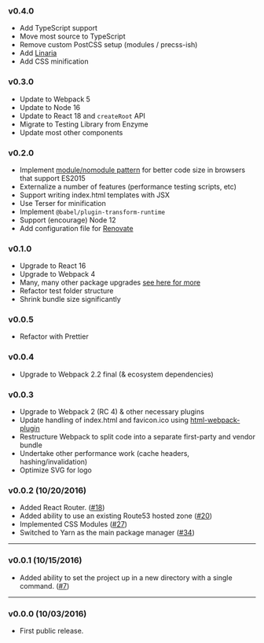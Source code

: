 ### v0.4.0

- Add TypeScript support
- Move most source to TypeScript
- Remove custom PostCSS setup (modules / precss-ish)
- Add [Linaria](https://github.com/callstack/linaria)
- Add CSS minification

### v0.3.0

- Update to Webpack 5
- Update to Node 16
- Update to React 18 and `createRoot` API
- Migrate to Testing Library from Enzyme
- Update most other components

### v0.2.0

- Implement [module/nomodule pattern](https://philipwalton.com/articles/deploying-es2015-code-in-production-today/) for better code size in browsers that support ES2015
- Externalize a number of features (performance testing scripts, etc)
- Support writing index.html templates with JSX
- Use Terser for minification
- Implement `@babel/plugin-transform-runtime`
- Support (encourage) Node 12
- Add configuration file for [Renovate](https://renovatebot.com/)

### v0.1.0

- Upgrade to React 16
- Upgrade to Webpack 4
- Many, many other package upgrades [see here for more](https://github.com/bjacobel/rak/pull/173/files#diff-b9cfc7f2cdf78a7f4b91a753d10865a2)
- Refactor test folder structure
- Shrink bundle size significantly

### v0.0.5

- Refactor with Prettier

### v0.0.4

- Upgrade to Webpack 2.2 final (& ecosystem dependencies)

### v0.0.3

- Upgrade to Webpack 2 (RC 4) & other necessary plugins
- Update handling of index.html and favicon.ico using [html-webpack-plugin](https://github.com/ampedandwired/html-webpack-plugin)
- Restructure Webpack to split code into a separate first-party and vendor bundle
- Undertake other performance work (cache headers, hashing/invalidation)
- Optimize SVG for logo

### v0.0.2 (10/20/2016)

- Added React Router. ([#18](https://github.com/bjacobel/rak/issues/18))
- Added ability to use an existing Route53 hosted zone ([#20](https://github.com/bjacobel/rak/issues/20))
- Implemented CSS Modules ([#27](https://github.com/bjacobel/rak/issues/27))
- Switched to Yarn as the main package manager ([#34](https://github.com/bjacobel/rak/issues/34))

---

### v0.0.1 (10/15/2016)

- Added ability to set the project up in a new directory with a single command. ([#7](https://github.com/bjacobel/rak/issues/7))

---

### v0.0.0 (10/03/2016)

- First public release.
